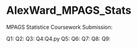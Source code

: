 # AlexWard_MPAGS_Stats
MPAGS Statistice Coursework Submission:

Q1:
Q2:
Q3:
Q4:Q4.py
Q5:
Q6:
Q7:
Q8:
Q9:
